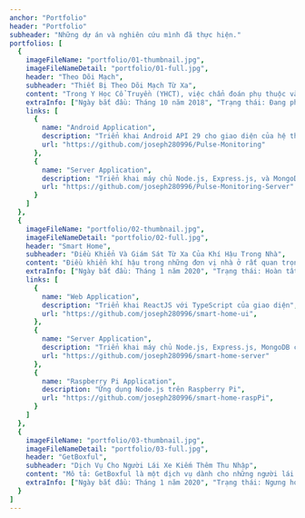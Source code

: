 ```yaml
---
anchor: "Portfolio"
header: "Portfolio"
subheader: "Những dự án và nghiên cứu mình đã thực hiện."
portfolios: [
  {
    imageFileName: "portfolio/01-thumbnail.jpg",
    imageFileNameDetail: "portfolio/01-full.jpg",
    header: "Theo Dõi Mạch",
    subheader: "Thiết Bị Theo Dõi Mạch Từ Xa",
    content: "Trong Y Học Cổ Truyền (YHCT), việc chẩn đoán phụ thuộc vào phương pháp phân tích toàn diện những hội chứng lâm sàng qua 4 phương pháp sau: sự khám xét bằng mắt, thính chẩn and khứu chấn, hỏi đáp và sờ nắn. Chẩn mạch và một trong hai phương pháp dùng trong phương pháp sờ nắn. Bác sỹ thường dùng ba ngón tay đặt lên vùng cổ tay của bệnh nhân và chấn đoán xem mạch thuộc loại nào với từng độ nhấn khác nhau. Mỗi vị trí của mỗi ngón tay được dùng để xem một loại nội tạng khác nhau. Với mỗi độ nhấn và sự phản hồi từ mạch của bệnh nhân, bác sỹ có thể biết được tình trạng của nội tạng, bình thường sẽ được bao gồm chung với các triệu chứng khác, như chế độ ăn uống, màu nước tiêu, màu da, vân vân. Trong bài nghiên cứu này, chúng tôi tranh luận rằng việc rút ngắn khoảng cách để hỗ trợ việc chẩn bệnh từ xa là khả thi. Trong bài nghiên cứu nay, chúng tôi đề xuất thiết kế tương tác sử dụng những công cụ có sẵn để chứng minh cho khả năng chẩn mạch từ xa. Bản thiết kế sử dụng một bố trí mạch tùy chỉnh, một cảm biến áp suất áp điện, một bảng mạch Arduino Uno, một bo mạch giao tiếp Bluetooth Low Energy (BLE) và một ứng dụng Android. Những tìm hiểu, kết luận và những công việc cần thực hiện trong tương lai sẽ được thảo luận ở phía cuối bài.",
    extraInfo: ["Ngày bắt đầu: Tháng 10 năm 2018", "Trạng thái: Đang phát triển", "Xuất bản: Nói chuyện tại MIT URTC 2019, nộp bài nghiên cứu tại MIT URTC 2020"],
    links: [
      {
        name: "Android Application",
        description: "Triển khai Android API 29 cho giao diện của hệ thống",
        url: "https://github.com/joseph280996/Pulse-Monitoring"
      }, 
      {
        name: "Server Application",
        description: "Triển khai máy chủ Node.js, Express.js, và MongoDB",
        url: "https://github.com/joseph280996/Pulse-Monitoring-Server"
      }
    ]
  },
  {
    imageFileName: "portfolio/02-thumbnail.jpg",
    imageFileNameDetail: "portfolio/02-full.jpg",
    header: "Smart Home",
    subheader: "Điều Khiển Và Giám Sát Từ Xa Của Khí Hậu Trong Nhà",
    content: "Điều khiển khí hậu trong những đơn vị nhà ở rất quan trọng cho việc bảo vệ và tạo sự thoải mái cho những người đang cư trú, cũng như thú nuôi, cây cảnh, đồ dùng và hệ thống đường ống. Vùng khí hậu khu vực, mùa và thời tiết ảnh hưởng đến thách thức và chi tiêu trong việc điều chỉnh khí hậu trong nhà. Vào mùa đông, hệ thống sưởi là điều thiết yếu để bảo vệ những người cư trú khỏi nhiệt độ lạnh giá. Nhưng những hệ thống này đa phần được thiết kế cho tiết kiệm chi tiêu thay vì cố gắng cải thiện hiệu suất. Điều này dẫn đến sự phân phối không đồng đều của nhiệt làm cho các vùng trong nhà có nhiệt độ khác nhau. Sự khó chịu này ở một số vị trí dẫn đến nhiều gia đình cố gắng can thiệp trực tiếp, như việc mua thêm một máy sưởi di động, hoặc mở cửa sổ. Những can thiệp trực tiếp này có thể sẽ làm giảm năng lượng hiệu suất, độ an toàn hoặc khả năng điều khiển của toàn bộ khu vực cư trú. Hơn thế nữa, nhiều hệ thống sưởi và làm mát hay làm giảm độ ẩm của không khí, có thể thấp hơn mức độ thoải mái của người tiêu dùng. Dữ liệu đầu vào cho một hệ thống đã được cải thiện cần bao gồm cả nhiệt độ lẫn độ ẩm tại nhiều vị trí trong nhà và ngoài trời, cũng như mức bức xạ của ánh nắng mặt trời. Thiết bị truyền động cho một hệ thống như thế cần bao gồm điều khiển làm ấm và làm mát cho nhiều vị trí, điều khiển quạt và ống thông gió, và điều khiển độ mờ của ánh sáng từ cửa sổ. Dự án này được thực hiện nhàm mục đích đề xuất một hệ thống có thể cải thiện khí hậu trong nhà đồng thời duy trì độ an toàn và hiệu suất năng lượng ở một chi phí thấp. Bằng việc sử dụng nhiều cảm biến, thiết bị truyền động, và kết nối với internet vạn vật, hệ thống có thể được cả thiện. Hướng tới mục tiêu của dự án, một nguyên mẫu cho một nhà ở sẽ được phát triển với nhiều dữ liệu đầu vào từ những cảm biến và những điều khiển cho thiết bị truyền động. Khí hậu trong nhà sẽ được giám sát cho những phương pháp thay thế.",
    extraInfo: ["Ngày bắt đầu: Tháng 1 năm 2020", "Trạng thái: Hoàn tất"],
    links: [
      {
        name: "Web Application",
        description: "Triển khai ReactJS với TypeScript của giao diện",
        url: "https://github.com/joseph280996/smart-home-ui",
      }, 
      {
        name: "Server Application",
        description: "Triển khai máy chủ Node.js, Express.js, MongoDB của hệ thống",
        url: "https://github.com/joseph280996/smart-home-server"
      },
      {
        name: "Raspberry Pi Application",
        description: "Ứng dụng Node.js trên Raspberry Pi",
        url: "https://github.com/joseph280996/smart-home-raspPi",
      }
    ]
  },
  {
    imageFileName: "portfolio/03-thumbnail.jpg",
    imageFileNameDetail: "portfolio/03-full.jpg",
    header: "GetBoxful",
    subheader: "Dịch Vụ Cho Người Lái Xe Kiếm Thêm Thu Nhập",
    content: "Mô tả: GetBoxful là một dịch vụ dành cho những người lái xe của Uber hoặc Lyft để họ có thêm một đầu thu nhập. Trong tình trạng ngày càng nhiều người lái xe cho Uber và Lyft, tổng tiền thu nhập mà họ thu được ngày càng giảm. Chính vì thế, GetBoxful được ra đời để người lái xe có thể bán những sản phẩm mà họ nghĩ là khách hàng sẽ cần mua trên đường đi. Dịch vụ sẽ cung cấp cho những người lái xe một hộp để đựng và những phải sản phẩm bán ra phải được đăng kí trên một trang web của chúng tôi để có thể thực hiện thanh toán cho khách hàng.",
    extraInfo: ["Ngày bắt đầu: Tháng 1 năm 2020", "Trạng thái: Ngưng hoạt động"],
  }
]
---
```

